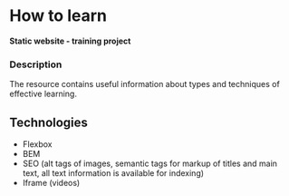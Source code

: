# How to learn
**Static website - training project**

### Description
The resource contains useful information about types and techniques of effective learning.

## Technologies
- Flexbox
- BEM
- SEO (alt tags of images, semantic tags for markup of titles and main text, all text information is available for indexing)
- Iframe (videos)
